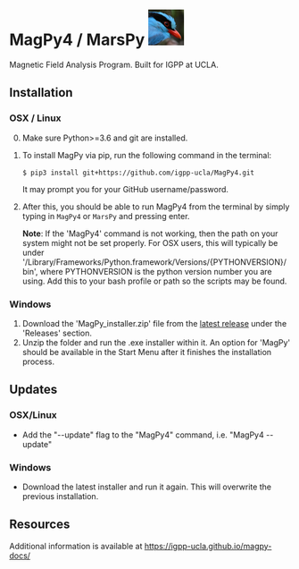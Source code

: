 # MagPy4 / MarsPy ![bird](MagPy4/rsrc/images/magPy64.png)

Magnetic Field Analysis Program. Built for IGPP at UCLA.

## Installation
### OSX / Linux
0. Make sure Python>=3.6 and git are installed.
1. To install MagPy via pip, run the following command in the terminal:
   ```
   $ pip3 install git+https://github.com/igpp-ucla/MagPy4.git
   ```
   It may prompt you for your GitHub username/password. 

2. After this, you should be able to run MagPy4 from the terminal by simply 
   typing in `MagPy4` or `MarsPy` and pressing enter.

   __Note__: If the 'MagPy4' command is not working, then the path on your system might not be set properly. For OSX users, this will typically be under '/Library/Frameworks/Python.framework/Versions/{PYTHONVERSION}/bin', where PYTHONVERSION is the python version number you are using. Add this to your bash profile or path so the scripts may be found.


### Windows
1. Download the 'MagPy_installer.zip' file from the [latest release](https://github.com/igpp-ucla/MagPy4/releases/latest) under the 'Releases' section.
2. Unzip the folder and run the .exe installer within it. An option for 'MagPy' should be available in the Start Menu after it finishes the installation process.

## Updates
### OSX/Linux
* Add the "--update" flag to the "MagPy4" command, i.e. "MagPy4 --update"
### Windows
* Download the latest installer and run it again. This will overwrite the previous installation.

## Resources
Additional information is available at https://igpp-ucla.github.io/magpy-docs/

